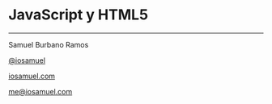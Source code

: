 # JavaScript y HTML5
-----------------------------------

Samuel Burbano Ramos

[@iosamuel](https://twitter.com/iosamuel)

[iosamuel.com](https://iosamuel.com)

[me@iosamuel.com](mailto:me@iosamuel.com)


